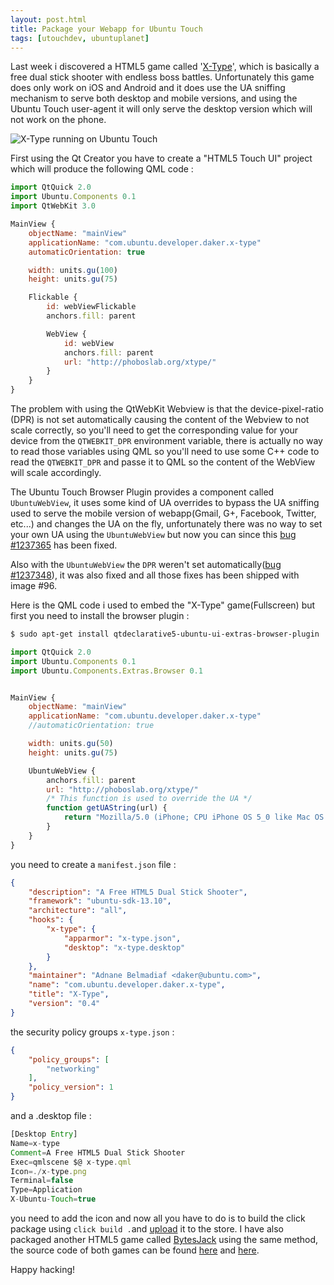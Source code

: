 ```yaml
---
layout: post.html
title: Package your Webapp for Ubuntu Touch
tags: [utouchdev, ubuntuplanet]
---
```

Last week i discovered a HTML5 game called '[X-Type][0]', which is basically a free dual stick shooter with endless boss battles. Unfortunately this game does only work on iOS and Android and it does use the UA sniffing mechanism to serve both desktop and mobile versions, and using the Ubuntu Touch user-agent it will only serve the desktop version which will not work on the phone.

![X-Type running on Ubuntu Touch](/assets/posts/xtype/xtype.png)

First using the Qt Creator you have to create a "HTML5 Touch UI" project which will produce the following QML code :

```js
import QtQuick 2.0
import Ubuntu.Components 0.1
import QtWebKit 3.0

MainView {
    objectName: "mainView"
    applicationName: "com.ubuntu.developer.daker.x-type"
    automaticOrientation: true

    width: units.gu(100)
    height: units.gu(75)

    Flickable {
        id: webViewFlickable
        anchors.fill: parent

        WebView {
            id: webView
            anchors.fill: parent
            url: "http://phoboslab.org/xtype/"
        }
    }
}
```

The problem with using the QtWebKit Webview is that the device-pixel-ratio (DPR) is not set automatically causing the content of the Webview to not scale correctly, so you'll need to get the corresponding value for your device from the ```QTWEBKIT_DPR``` environment variable, there is actually no way to read those variables using QML so you'll need to use some C++ code to read the ```QTWEBKIT_DPR``` and passe it to QML so the content of the WebView will scale accordingly.

The Ubuntu Touch Browser Plugin provides a component called ```UbuntuWebView```, it uses some kind of UA overrides to bypass the UA sniffing used to serve the mobile version of webapp(Gmail, G+, Facebook, Twitter, etc...) and changes the UA on the fly, unfortunately there was no way to set your own UA using the ```UbuntuWebView``` but now you can since this [bug #1237365][1] has been fixed.

Also with the ```UbuntuWebView``` the ```DPR``` weren't set automatically([bug #1237348][2]), it was also fixed and all those fixes has been shipped with image #96.

Here is the QML code i used to embed the "X-Type" game(Fullscreen) but first you need to install the browser plugin :

```sh
$ sudo apt-get install qtdeclarative5-ubuntu-ui-extras-browser-plugin
```

```js
import QtQuick 2.0
import Ubuntu.Components 0.1
import Ubuntu.Components.Extras.Browser 0.1


MainView {
    objectName: "mainView"
    applicationName: "com.ubuntu.developer.daker.x-type"
    //automaticOrientation: true

    width: units.gu(50)
    height: units.gu(75)

    UbuntuWebView {
        anchors.fill: parent
        url: "http://phoboslab.org/xtype/"
        /* This function is used to override the UA */
        function getUAString(url) {
            return "Mozilla/5.0 (iPhone; CPU iPhone OS 5_0 like Mac OS X) AppleWebKit/534.46 (KHTML, like Gecko) Version/5.1 Mobile/9A334 Safari/7534.48.3"
        }
    }
}
```

you need to create a ```manifest.json``` file :

```json
{
    "description": "A Free HTML5 Dual Stick Shooter",
    "framework": "ubuntu-sdk-13.10",
    "architecture": "all",
    "hooks": {
        "x-type": {
            "apparmor": "x-type.json",
            "desktop": "x-type.desktop"
        }
    },
    "maintainer": "Adnane Belmadiaf <daker@ubuntu.com>",
    "name": "com.ubuntu.developer.daker.x-type",
    "title": "X-Type",
    "version": "0.4"
}
```

the security policy groups ```x-type.json``` :

```json
{
    "policy_groups": [
        "networking"
    ],
    "policy_version": 1
}
```

and a .desktop file :

```js
[Desktop Entry]
Name=x-type
Comment=A Free HTML5 Dual Stick Shooter
Exec=qmlscene $@ x-type.qml
Icon=./x-type.png
Terminal=false
Type=Application
X-Ubuntu-Touch=true
```

you need to add the icon and now all you have to do is to build the click package using ```click build .```and [upload][3] it to the store. I have also packaged another HTML5 game called [BytesJack][4] using the same method, the source code of both games can be found [here][5] and [here][6].

Happy hacking!

[0]: http://phoboslab.org/xtype/
[1]: https://bugs.launchpad.net/webbrowser-app/+bug/1237365
[2]: https://bugs.launchpad.net/webbrowser-app/+bug/1237348
[3]: https://myapps.developer.ubuntu.com/dev/click-apps/new/
[4]: http://heliom.github.io/bytesjack/
[5]: https://bazaar.launchpad.net/~daker/+junk/x-type/files
[6]: https://bazaar.launchpad.net/~daker/+junk/bytesjack/files